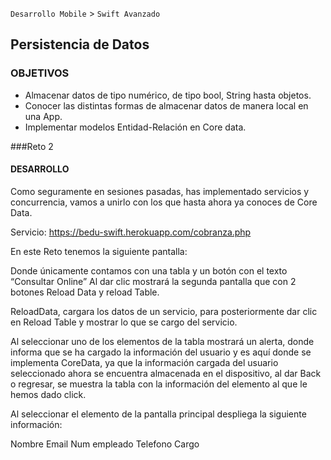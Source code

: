 
`Desarrollo Mobile` > `Swift Avanzado`

## Persistencia de Datos

### OBJETIVOS 


- Almacenar datos de tipo numérico, de tipo bool, String hasta objetos.
- Conocer las distintas formas de almacenar datos de manera local en una App.
- Implementar modelos Entidad-Relación en Core data.


###Reto 2 

#### DESARROLLO
Como seguramente en sesiones pasadas, has implementado servicios  y concurrencia, vamos a unirlo con los que hasta ahora ya conoces de Core Data.

Servicio:
https://bedu-swift.herokuapp.com/cobranza.php

En este Reto tenemos la siguiente pantalla:

Donde únicamente contamos con una tabla y un botón con el texto “Consultar Online”
Al dar clic mostrará la segunda pantalla que con 2 botones Reload Data y reload Table.

ReloadData, cargara los datos de un servicio, para posteriormente dar clic en Reload Table y mostrar lo que se cargo del servicio.

Al seleccionar uno de los elementos de la tabla mostrará un alerta, donde informa que se ha cargado la información del usuario y es aquí donde se implementa CoreData, ya que la información cargada del usuario seleccionado ahora se encuentra almacenada en el dispositivo, al dar Back o regresar, se muestra la tabla con la información del elemento al que le hemos dado click.

Al seleccionar el elemento de la pantalla principal despliega la siguiente información:

Nombre 
Email
Num empleado
Telefono
Cargo
